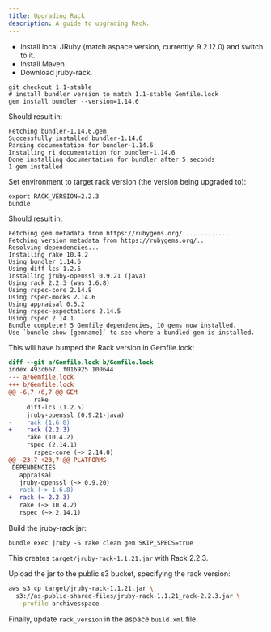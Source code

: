 ```yaml
---
title: Upgrading Rack
description: A guide to upgrading Rack.
---
```


- Install local JRuby (match aspace version, currently: 9.2.12.0) and switch to it.
- Install Maven.
- Download jruby-rack.

```
git checkout 1.1-stable
# install bundler version to match 1.1-stable Gemfile.lock
gem install bundler --version=1.14.6
```

Should result in:

```
Fetching bundler-1.14.6.gem
Successfully installed bundler-1.14.6
Parsing documentation for bundler-1.14.6
Installing ri documentation for bundler-1.14.6
Done installing documentation for bundler after 5 seconds
1 gem installed
```

Set environment to target rack version (the version being upgraded to):

```
export RACK_VERSION=2.2.3
bundle
```

Should result in:

```
Fetching gem metadata from https://rubygems.org/.............
Fetching version metadata from https://rubygems.org/..
Resolving dependencies...
Installing rake 10.4.2
Using bundler 1.14.6
Using diff-lcs 1.2.5
Installing jruby-openssl 0.9.21 (java)
Using rack 2.2.3 (was 1.6.8)
Using rspec-core 2.14.8
Using rspec-mocks 2.14.6
Using appraisal 0.5.2
Using rspec-expectations 2.14.5
Using rspec 2.14.1
Bundle complete! 5 Gemfile dependencies, 10 gems now installed.
Use `bundle show [gemname]` to see where a bundled gem is installed.
```

This will have bumped the Rack version in Gemfile.lock:

```diff
diff --git a/Gemfile.lock b/Gemfile.lock
index 493c667..f016925 100644
--- a/Gemfile.lock
+++ b/Gemfile.lock
@@ -6,7 +6,7 @@ GEM
       rake
     diff-lcs (1.2.5)
     jruby-openssl (0.9.21-java)
-    rack (1.6.8)
+    rack (2.2.3)
     rake (10.4.2)
     rspec (2.14.1)
       rspec-core (~> 2.14.0)
@@ -23,7 +23,7 @@ PLATFORMS
 DEPENDENCIES
   appraisal
   jruby-openssl (~> 0.9.20)
-  rack (~> 1.6.8)
+  rack (= 2.2.3)
   rake (~> 10.4.2)
   rspec (~> 2.14.1)
```

Build the jruby-rack jar:

```
bundle exec jruby -S rake clean gem SKIP_SPECS=true
```

This creates `target/jruby-rack-1.1.21.jar` with Rack 2.2.3.

Upload the jar to the public s3 bucket, specifying the rack version:

```bash
aws s3 cp target/jruby-rack-1.1.21.jar \
  s3://as-public-shared-files/jruby-rack-1.1.21_rack-2.2.3.jar \
  --profile archivesspace
```

Finally, update `rack_version` in the aspace `build.xml` file.
